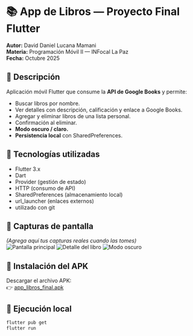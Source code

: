 # 📚 App de Libros — Proyecto Final Flutter

**Autor:** David Daniel Lucana Mamani  
**Materia:** Programación Móvil II — INFocal La Paz  
**Fecha:** Octubre 2025  

## 🧾 Descripción
Aplicación móvil Flutter que consume la **API de Google Books** y permite:
- Buscar libros por nombre.
- Ver detalles con descripción, calificación y enlace a Google Books.
- Agregar y eliminar libros de una lista personal.
- Confirmación al eliminar.
- **Modo oscuro / claro.**
- **Persistencia local** con SharedPreferences.

## 🧩 Tecnologías utilizadas
- Flutter 3.x
- Dart
- Provider (gestión de estado)
- HTTP (consumo de API)
- SharedPreferences (almacenamiento local)
- url_launcher (enlaces externos)
- utilizado con git

## 📱 Capturas de pantalla
*(Agrega aquí tus capturas reales cuando las tomes)*  
![Pantalla principal](screenshots/home.png)
![Detalle del libro](screenshots/detail.png)
![Modo oscuro](screenshots/darkmode.png)

## 💾 Instalación del APK
Descargar el archivo APK:  
👉 [app_libros_final.apk](./releases/app_libros_final.apk)

## 🧠 Ejecución local
```bash
flutter pub get
flutter run
